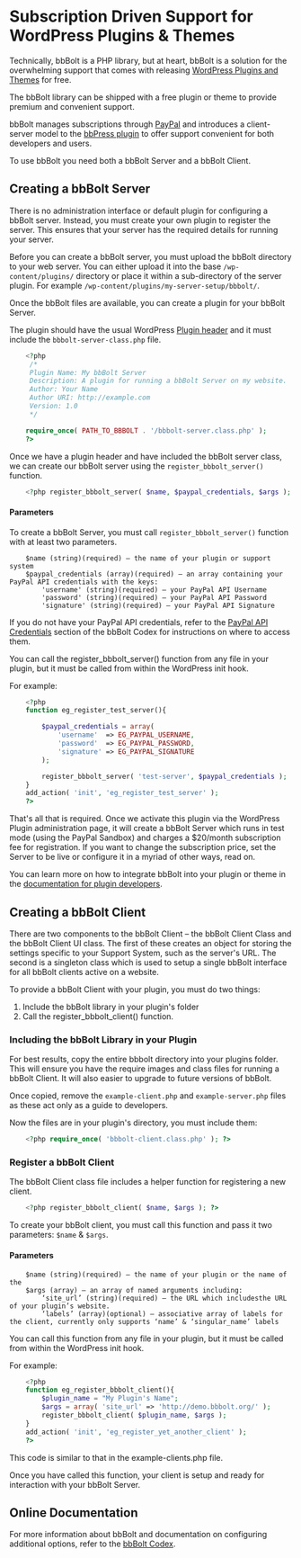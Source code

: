 # Subscription Driven Support for WordPress Plugins & Themes

Technically, bbBolt is a PHP library, but at heart, bbBolt is a solution for the overwhelming support that comes with releasing [WordPress Plugins and Themes](http://wordpress.org/extend/) for free.

The bbBolt library can be shipped with a free plugin or theme to provide premium and convenient support. 

bbBolt manages subscriptions through [PayPal](https://merchant.paypal.com/cgi-bin/marketingweb?cmd=_render-content&amp;content_ID=merchant/digital_goods) and introduces a client-server model to the [bbPress plugin](http://wordpress.org/extend/plugins/bbpress/) to offer support convenient for both developers and users.

To use bbBolt you need both a bbBolt Server and a bbBolt Client. 


## Creating a bbBolt Server

There is no administration interface or default plugin for configuring a bbBolt server. Instead, you must create your own plugin to register the server. This ensures that your server has the required details for running your server.

Before you can create a bbBolt server, you must upload the bbBolt directory to your web server. You can either upload it into the base `/wp-content/plugins/` directory or place it within a sub-directory of the server plugin. For example `/wp-content/plugins/my-server-setup/bbbolt/`.

Once the bbBolt files are available, you can create a plugin for your bbBolt Server.

The plugin should have the usual WordPress [Plugin header](http://codex.wordpress.org/Writing_a_Plugin#File_Headers) and it must include the `bbbolt-server-class.php` file.

```php
	<?php
	 /*
	 Plugin Name: My bbBolt Server
	 Description: A plugin for running a bbBolt Server on my website.
	 Author: Your Name
	 Author URI: http://example.com
	 Version: 1.0
	 */

	require_once( PATH_TO_BBBOLT . '/bbbolt-server.class.php' );
	?>
```

Once we have a plugin header and have included the bbBolt server class, we can create our bbBolt server using the `register_bbbolt_server()` function. 

```php
	<?php register_bbbolt_server( $name, $paypal_credentials, $args ); ?>
```


#### Parameters

To create a bbBolt Server, you must call `register_bbbolt_server()` function with at least two parameters.

```
	$name (string)(required) – the name of your plugin or support system
	$paypal_credentials (array)(required) – an array containing your PayPal API credentials with the keys:
		'username' (string)(required) – your PayPal API Username
		'password' (string)(required) – your PayPal API Password
		'signature' (string)(required) – your PayPal API Signature
```

If you do not have your PayPal API credentials, refer to the [PayPal API Credentials](http://codex.bbbolt.org/for-plugin-developers/accepting-subscriptions-with-paypal/) section of the bbBolt Codex for instructions on where to access them.

You can call the register_bbbolt_server() function from any file in your plugin, but it must be called from within the WordPress init hook.

For example:

```php
	<?php 
	function eg_register_test_server(){

		$paypal_credentials = array(
			'username'  => EG_PAYPAL_USERNAME,
			'password'  => EG_PAYPAL_PASSWORD,
			'signature' => EG_PAYPAL_SIGNATURE
		);

		register_bbbolt_server( 'test-server', $paypal_credentials );
	}
	add_action( 'init', 'eg_register_test_server' );
	?>
```

That's all that is required. Once we activate this plugin via the WordPress Plugin administration page, it will create a bbBolt Server which runs in test mode (using the PayPal Sandbox) and charges a $20/month subscription fee for registration. If you want to change the subscription price, set the Server to be live or configure it in a myriad of other ways, read on.


You can learn more on how to integrate bbBolt into your plugin or theme in the <a title="bbBolt Documentation for Plugin Developers" href="http://codex.bbbolt.org/for-plugin-developers/">documentation for plugin developers</a>.


## Creating a bbBolt Client

There are two components to the bbBolt Client – the bbBolt Client Class and the bbBolt Client UI class. The first of these creates an object for storing the settings specific to your Support System, such as the server's URL. The second is a singleton class which is used to setup a single bbBolt interface for all bbBolt clients active on a website.

To provide a bbBolt Client with your plugin, you must do two things:

1. Include the bbBolt library in your plugin's folder
1. Call the register_bbbolt_client() function.

### Including the bbBolt Library in your Plugin

For best results, copy the entire bbbolt directory into your plugins folder. This will ensure you have the require images and class files for running a bbBolt Client. It will also easier to upgrade to future versions of bbBolt.

Once copied, remove the `example-client.php` and `example-server.php` files as these act only as a guide to developers.

Now the files are in your plugin's directory, you must include them:

```php
	<?php require_once( 'bbbolt-client.class.php' ); ?>
```

### Register a bbBolt Client

The bbBolt Client class file includes a helper function for registering a new client.

```php
	<?php register_bbbolt_client( $name, $args ); ?>
```

To create your bbBolt client, you must call this function and pass it two parameters: `$name` & `$args`.

#### Parameters

```
	$name (string)(required) – the name of your plugin or the name of the
	$args (array) – an array of named arguments including:
		‘site_url’ (string)(required) – the URL which includesthe URL of your plugin’s website.
		‘labels’ (array)(optional) – associative array of labels for the client, currently only supports ‘name’ & ‘singular_name’ labels
```

You can call this function from any file in your plugin, but it must be called from within the WordPress init hook.

For example:

```php
	<?php 
	function eg_register_bbbolt_client(){
		$plugin_name = "My Plugin's Name";
		$args = array( 'site_url' => 'http://demo.bbbolt.org/' );
		register_bbbolt_client( $plugin_name, $args );
	}
	add_action( 'init', 'eg_register_yet_another_client' );
	?>
```

This code is similar to that in the example-clients.php file.

Once you have called this function, your client is setup and ready for interaction with your bbBolt Server.

## Online Documentation

For more information about bbBolt and documentation on configuring additional options, refer to the [bbBolt Codex](http://codex.bbbolt.org).
